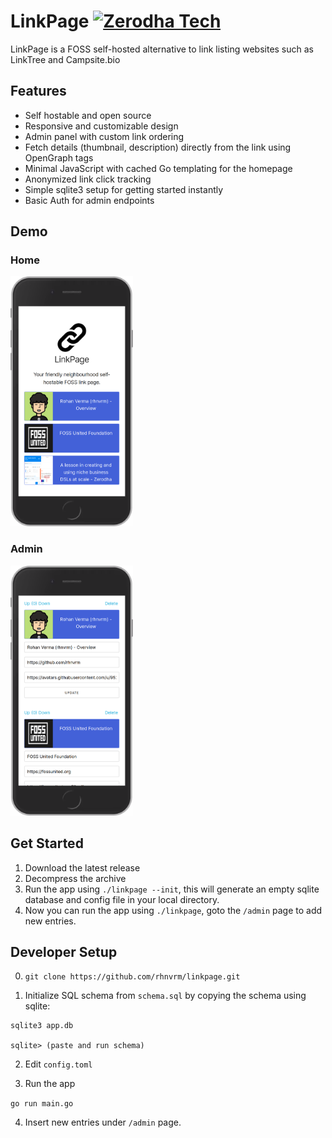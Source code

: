# LinkPage [![Zerodha Tech](https://zerodha.tech/static/images/github-badge.svg)](https://zerodha.tech)

LinkPage is a FOSS self-hosted alternative to link listing websites such as LinkTree and Campsite.bio

## Features

- Self hostable and open source
- Responsive and customizable design
- Admin panel with custom link ordering
- Fetch details (thumbnail, description) directly from the link using OpenGraph tags
- Minimal JavaScript with cached Go templating for the homepage
- Anonymized link click tracking
- Simple sqlite3 setup for getting started instantly
- Basic Auth for admin endpoints

## Demo

### Home

<img src="static/demo.png" height="400" >

### Admin

<img src="static/demo_admin.png" height="400" >

## Get Started

1. Download the latest release
2. Decompress the archive
3. Run the app using `./linkpage --init`, this will generate an empty sqlite database and config file in your local directory.
4. Now you can run the app using `./linkpage`, goto the `/admin` page to add new entries.

## Developer Setup

0. `git clone https://github.com/rhnvrm/linkpage.git`

1. Initialize SQL schema from `schema.sql` by copying the schema using sqlite:

```
sqlite3 app.db

sqlite> (paste and run schema)
```

2. Edit `config.toml`

3. Run the app

`go run main.go`

4. Insert new entries under `/admin` page.

